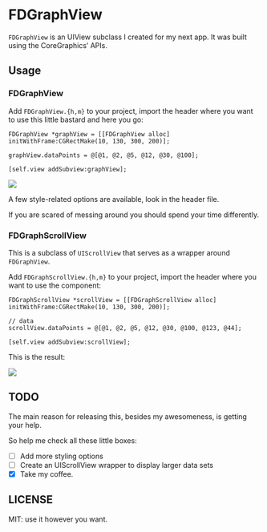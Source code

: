 # FDGraphView

`FDGraphView` is an UIView subclass I created for my next app. It was built using the CoreGraphics’ APIs.

## Usage

### FDGraphView

Add `FDGraphView.{h,m}` to your project, import the header where you want to use this little bastard and here you go:

    FDGraphView *graphView = [[FDGraphView alloc] initWithFrame:CGRectMake(10, 130, 300, 200)];
    
    graphView.dataPoints = @[@1, @2, @5, @12, @30, @100];
    
    [self.view addSubview:graphView];

![](sample.png)

A few style-related options are available, look in the header file.

If you are scared of messing around you should spend your time differently.

### FDGraphScrollView

This is a subclass of `UIScrollView` that serves as a wrapper around `FDGraphView`.

Add `FDGraphScrollView.{h,m}` to your project, import the header where you want to use the component:

    FDGraphScrollView *scrollView = [[FDGraphScrollView alloc] initWithFrame:CGRectMake(10, 130, 300, 200)];
    
    // data
    scrollView.dataPoints = @[@1, @2, @5, @12, @30, @100, @123, @44];
    
    [self.view addSubview:scrollView];

This is the result:

![](sample2.png)

## TODO

The main reason for releasing this, besides my awesomeness, is getting your help.

So help me check all these little boxes:

- [ ] Add more styling options
- [ ] Create an UIScrollView wrapper to display larger data sets
- [x] Take my coffee.

## LICENSE

MIT: use it however you want.